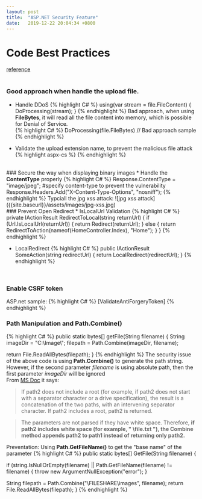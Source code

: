 ```yaml
---
layout: post
title:  "ASP.NET Security Feature"
date:   2019-12-22 20:04:34 +0800
---
```


# Code Best Practices
[reference](https://github.com/DevExpress/aspnet-security-bestpractices/tree/master/SecurityBestPractices.WebForms) <br>
<br>
### Good approach when handle the upload file.
* Handle DDoS
{% highlight C# %}
using(var stream = file.FileContent)
{
    DoProcessing(stream);
}
{% endhighlight %}
Bad approach, when using <strong>FileBytes</strong>, it will read all the file content into memory, which is possible for Denial of Service.<br>
{% highlight C# %}
DoProcessing(file.FileBytes) // Bad approach sample
{% endhighlight %}

* Validate the upload extension name, to prevent the malicious file attack
{% highlight aspx-cs %}
<validationsettings allowedfileextensions=".jpg,.png"></validationsettings>
{% endhighlight %}
<br>
### Secure the way when displaying binary images
* Handle the <strong>ContentType</strong> properly
{% highlight C# %}
Response.ContentType = "image/jpeg"; #specify content-type to prevent the vulnerability
Response.Headers.Add("X-Content-Type-Options", "nosniff");
{% endhighlight %}
Typciall the jpg xss attack:
![jpg xss attack]({{site.baseurl}}/assets/images/jpg-xss.jpg)
<br>
### Prevent Open Redirect
* IsLocalUrl Validation
{% highlight C# %}
private IActionResult RedirectToLocal(string returnUrl)
{
    if (Url.IsLocalUrl(returnUrl))
    {
        return Redirect(returnUrl);
    }
    else
    {
        return RedirectToAction(nameof(HomeController.Index), "Home");
    }
}
{% endhighlight %}

* LocalRedirect
{% highlight C# %}
public IActionResult SomeAction(string redirectUrl)
{
    return LocalRedirect(redirectUrl);
}
{% endhighlight %}
<br>

### Enable CSRF token
ASP.net sample:
{% highlight C# %}
[ValidateAntiForgeryToken]
{% endhighlight %}
<br>


### Path Manipulation and Path.Combine()
{% highlight C# %}
public static bytes[] getFile(String filename) {
  String imageDir = "C:\\Image\\";
  filepath = Path.Combine(imageDir, filename);

  return File.ReadAllBytes(filepath);
}
{% endhighlight %}
The security issue of the above code is using <b>Path.Combine()</b> to generate the path string. However, if the second parameter *filename* is using absolute path, then the first parameter *imageDir* will be ignored<br>
From [MS Doc](https://docs.microsoft.com/en-us/dotnet/api/system.io.path.combine?view=netframework-4.8) it says:
> If path2 does not include a root (for example, if path2 does not start with a separator character or a drive specification), the result is a concatenation of the two paths, with an intervening separator character. If path2 includes a root, path2 is returned.

> The parameters are not parsed if they have white space. Therefore, <b>if path2 includes white space (for example, " \file.txt "), the Combine method appends path2 to path1 instead of returning only path2.</b>

Preventation: Using <b>Path.GetFileName()</b> to get the "base name" of the parameter
{% highlight C# %}
public static bytes[] GetFile(String filename) {

  if (string.IsNullOrEmpty(filename) || Path.GetFileName(filename) != filename)
  {
    throw new ArgumentNullException("error");
  }

  String filepath = Path.Combine("\\FILESHARE\images", filename);
  return File.ReadAllBytes(filepath);
}
{% endhighlight %}